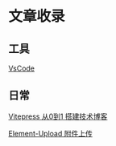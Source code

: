 # 文章收录

## 工具

[VsCode](vscode.md)

## 日常

[Vitepress 从0到1 搭建技术博客](vitepress.md)

[Element-Upload 附件上传](elementUpload.md)

